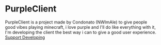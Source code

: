 # PurpleClient
PurpleClient is a project made by Condonato (NWImAle) to give people good vibes playing minecraft, i love purple and I'll do like everything with it, I'm developing the client the best way i can to give a good user experience.
[Support Developing](https://paypal.me/NewImAle2)

